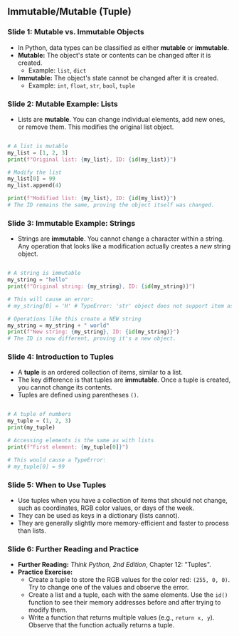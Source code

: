 ## Immutable/Mutable (Tuple)

### Slide 1: Mutable vs. Immutable Objects

  * In Python, data types can be classified as either **mutable** or **immutable**.
  * **Mutable:** The object's state or contents can be changed after it is created.
      * Example: `list`, `dict`
  * **Immutable:** The object's state cannot be changed after it is created.
      * Example: `int`, `float`, `str`, `bool`, `tuple`

### Slide 2: Mutable Example: Lists

  * Lists are **mutable**. You can change individual elements, add new ones, or remove them. This modifies the original list object.

<!-- end list -->
```py

# A list is mutable
my_list = [1, 2, 3]
print(f"Original list: {my_list}, ID: {id(my_list)}")

# Modify the list
my_list[0] = 99
my_list.append(4)

print(f"Modified list: {my_list}, ID: {id(my_list)}")
# The ID remains the same, proving the object itself was changed.
```
### Slide 3: Immutable Example: Strings

  * Strings are **immutable**. You cannot change a character within a string. Any operation that looks like a modification actually creates a *new* string object.

<!-- end list -->
```py

# A string is immutable
my_string = "hello"
print(f"Original string: {my_string}, ID: {id(my_string)}")

# This will cause an error:
# my_string[0] = 'H' # TypeError: 'str' object does not support item assignment

# Operations like this create a NEW string
my_string = my_string + " world"
print(f"New string: {my_string}, ID: {id(my_string)}")
# The ID is now different, proving it's a new object.
```
### Slide 4: Introduction to Tuples

  * A **tuple** is an ordered collection of items, similar to a list.
  * The key difference is that tuples are **immutable**. Once a tuple is created, you cannot change its contents.
  * Tuples are defined using parentheses `()`.

<!-- end list -->
```py

# A tuple of numbers
my_tuple = (1, 2, 3)
print(my_tuple)

# Accessing elements is the same as with lists
print(f"First element: {my_tuple[0]}")

# This would cause a TypeError:
# my_tuple[0] = 99

```
### Slide 5: When to Use Tuples

  * Use tuples when you have a collection of items that should not change, such as coordinates, RGB color values, or days of the week.
  * They can be used as keys in a dictionary (lists cannot).
  * They are generally slightly more memory-efficient and faster to process than lists.

### Slide 6: Further Reading and Practice

  * **Further Reading:** *Think Python, 2nd Edition*, Chapter 12: "Tuples".
  * **Practice Exercise:**
      * Create a tuple to store the RGB values for the color red: `(255, 0, 0)`. Try to change one of the values and observe the error.
      * Create a list and a tuple, each with the same elements. Use the `id()` function to see their memory addresses before and after trying to modify them.
      * Write a function that returns multiple values (e.g., `return x, y`). Observe that the function actually returns a tuple.